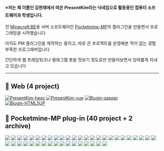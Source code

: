 #### :star:저는 제 이름인 김현재에서 따온 *PresentKim*라는 닉네임으로 활동중인 컴퓨터 소프트웨어과 학생입니다.

전 [Minecraft:BE](https://minecraft.gamepedia.com/Bedrock_Edition)용 서버 소프트웨어인 [Pocketmine-MP](https://github.com/pmmp/PocketMine-MP)의 플러그인을 만들면서 프로그래밍을 시작했습니다  
  
아직도 PM 플러그인을 제작하는 중이고, 따로 큰 프로젝트를 운영해본 적이 없는 경험 부족한 프로그래머입니다  
  
간단하게 웹 프레임워크나 텔레그램 봇을 맛보기 정도로만 만들어보면서 잉여롭게 지내고 있습니다  
  
----------------
 
## :book: Web (4 project)
[![PresentKim-hexo](https://img.shields.io/static/v1?label=PresentKim&message=hexo-site&color=success&logo=hexo)](https://github.com/PresentKim/site-hexo)
[![PresentKim-vue](https://img.shields.io/static/v1?label=PresentKim&message=vue-site&color=success&logo=Vue.js)](https://github.com/PresentKim/site-vue)
[![Blugin-sapper](https://img.shields.io/static/v1?label=Blugin&message=sapper-site&color=success&logo=svelte)](https://github.com/Blugin/sapper-site)
[![Blugin-HTML5UP](https://img.shields.io/static/v1?label=Blugin&message=html5up-site&color=success&logo=html5)](https://github.com/Blugin/blugin.github.io)

  
## :wrench: Pocketmine-MP plug-in (40 project + 2 archive)

[![](https://img.shields.io/github/downloads/organization/Humanoid-PMMP/total?color=success&labelColor=blue&label=Humanoid)](https://github.com/organization/Humanoid-PMMP)
[![](https://img.shields.io/github/downloads/organization/TreadFarmland-PMMP/total?color=success&labelColor=blue&label=TreadFarmland)](https://github.com/organization/TreadFarmland-PMMP)
[![](https://img.shields.io/github/downloads/organization/StartKit-PMMP/total?color=success&labelColor=blue&label=StartKit)](https://github.com/organization/StartKit-PMMP)
[![](https://img.shields.io/github/downloads/organization/WriteCheck-PMMP/total?color=success&labelColor=blue&label=WriteCheck)](https://github.com/organization/WriteCheck-PMMP)
[![](https://img.shields.io/github/downloads/organization/GeometryAPI-PMMP/total?color=success&labelColor=blue&label=GeometryAPI)](https://github.com/organization/GeometryAPI-PMMP)
[![](https://img.shields.io/github/downloads/organization/RewardBox-PMMP/total?color=success&labelColor=blue&label=RewardBox)](https://github.com/organization/RewardBox-PMMP)
[![](https://img.shields.io/github/downloads/organization/RealisticCompass-PMMP/total?color=success&labelColor=blue&label=RealisticCompass)](https://github.com/organization/RealisticCompass-PMMP)
[![](https://img.shields.io/github/downloads/organization/ShowCoordinates-PMMP/total?color=success&labelColor=blue&label=ShowCoordinates)](https://github.com/organization/ShowCoordinates-PMMP)
[![](https://img.shields.io/github/downloads/organization/ParticleChase-PMMP/total?color=success&labelColor=blue&label=ParticleChase)](https://github.com/organization/ParticleChase-PMMP)
[![](https://img.shields.io/github/downloads/organization/Humanoid-PMMP/total?color=success&labelColor=blue&label=Humanoid)](https://github.com/organization/Humanoid-PMMP)
[![](https://img.shields.io/github/downloads/organization/DustBin-PMMP/total?color=success&labelColor=blue&label=DustBin)](https://github.com/organization/DustBin-PMMP)
[![](https://img.shields.io/github/downloads/organization/InstantEnchant-PMMP/total?color=success&labelColor=blue&label=InstantEnchant)](https://github.com/organization/InstantEnchant-PMMP)
[![](https://img.shields.io/github/downloads/organization/HideArmor-PMMP/total?color=success&labelColor=blue&label=HideArmor)](https://github.com/organization/HideArmor-PMMP)
[![](https://img.shields.io/github/downloads/organization/MakePluginPlus-PMMP/total?color=success&labelColor=blue&label=MakePluginPlus)](https://github.com/organization/MakePluginPlus-PMMP)
[![](https://img.shields.io/github/downloads/organization/VirtualChest-PMMP/total?color=success&labelColor=blue&label=VirtualChest)](https://github.com/organization/VirtualChest-PMMP)
[![](https://img.shields.io/github/downloads/organization/TargetSelector-PMMP/total?color=success&labelColor=blue&label=TargetSelector)](https://github.com/organization/TargetSelector-PMMP)
[![](https://img.shields.io/github/downloads/organization/ShowInfo-PMMP/total?color=success&labelColor=blue&label=ShowInfo)](https://github.com/organization/ShowInfo-PMMP)
[![](https://img.shields.io/github/downloads/organization/Lullaby-PMMP/total?color=success&labelColor=blue&label=Lullaby)](https://github.com/organization/Lullaby-PMMP)
[![](https://img.shields.io/github/downloads/organization/Lifespan-PMMP/total?color=success&labelColor=blue&label=Lifespan)](https://github.com/organization/Lifespan-PMMP)
[![](https://img.shields.io/github/downloads/organization/IgnoreCase-PMMP/total?color=success&labelColor=blue&label=IgnoreCase)](https://github.com/organization/IgnoreCase-PMMP)
[![](https://img.shields.io/github/downloads/organization/HotBox-PMMP/total?color=success&labelColor=blue&label=HotBox)](https://github.com/organization/HotBox-PMMP)
[![](https://img.shields.io/github/downloads/organization/ChunkLoader-PMMP/total?color=success&labelColor=blue&label=ChunkLoader)](https://github.com/organization/ChunkLoader-PMMP)
[![](https://img.shields.io/github/downloads/organization/MathParserLib-PMMP/total?color=success&labelColor=blue&label=MathParserLib)](https://github.com/organization/MathParserLib-PMMP)
[![](https://img.shields.io/static/v1?color=success&labelColor=blue&label=RainbowLeather&message=0)](https://github.com/organization/RainbowLeather-PMMP)
[![](https://img.shields.io/static/v1?color=success&labelColor=blue&label=OneShop&message=0)](https://github.com/organization/OneShop-PMMP)
[![](https://img.shields.io/static/v1?color=success&labelColor=blue&label=RandomServerName&message=0)](https://github.com/organization/RandomServerName-PMMP)
[![](https://img.shields.io/static/v1?color=success&labelColor=blue&label=AutoGrow&message=0)](https://github.com/organization/AutoGrow-PMMP)
[![](https://img.shields.io/static/v1?color=success&labelColor=blue&label=AddNoteBlock&message=0)](https://github.com/organization/AddNoteBlock-PMMP)
[![](https://img.shields.io/static/v1?color=success&labelColor=blue&label=CropPlus&message=0)](https://github.com/organization/CropPlus-PMMP)
[![](https://img.shields.io/static/v1?color=success&labelColor=blue&label=PlayerAPI&message=0)](https://github.com/organization/PlayerAPI-PMMP)
[![](https://img.shields.io/static/v1?color=success&labelColor=blue&label=ShowInfo&message=0)](https://github.com/organization/ShowInfo)
[![](https://img.shields.io/static/v1?label=InventoryMonitor&message=private&labelColor=blue)](https://github.com/Blugin/InventoryMonitor-PMMP)
[![](https://img.shields.io/static/v1?label=SkinManagerLib&message=private&labelColor=blue)](https://github.com/Blugin/SkinManagerLib)
[![](https://img.shields.io/static/v1?label=ModelingedHumanoidLib&message=private&labelColor=blue)](https://github.com/Blugin/ModelingedHumanoidLib)
[![](https://img.shields.io/static/v1?label=OreMonster&message=private&labelColor=blue)](https://github.com/Sagwa-plugins/OreMonster)
[![](https://img.shields.io/static/v1?label=WardenMonster&message=private&labelColor=blue)](https://github.com/Sagwa-plugins/WardenMonster)
[![](https://img.shields.io/static/v1?label=CoinEntity&message=private&labelColor=blue)](https://github.com/Sagwa-plugins/CoinEntity)
[![](https://img.shields.io/static/v1?label=ShopItem&message=private&labelColor=blue)](https://github.com/Sagwa-plugins/ShopItem)
[![](https://img.shields.io/static/v1?label=GuideBook&message=private&labelColor=blue)](https://github.com/Sagwa-plugins/GuideBook)
[![](https://img.shields.io/static/v1?label=InstantFurnace&message=private&labelColor=blue)](https://github.com/Sagwa-plugins/InstantFurnace)
[![](https://img.shields.io/static/v1?label=old-plugins&message=Archived&labelColor=blue&color=green)](https://github.com/PresentKim/ArchivedOldPlugins-PMMP)
[![](https://img.shields.io/static/v1?label=singleton-plugins&message=Archived&labelColor=blue&color=green)](https://github.com/organization/singleton-PMMP)
